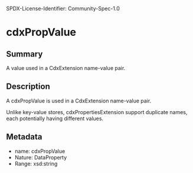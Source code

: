 SPDX-License-Identifier: Community-Spec-1.0

# cdxPropValue

## Summary

A value used in a CdxExtension name-value pair.

## Description

A cdxPropValue is used in a CdxExtension name-value pair.

Unlike key-value stores, cdxPropertiesExtension support duplicate names, each
potentially having different values.

## Metadata

- name: cdxPropValue
- Nature: DataProperty
- Range: xsd:string
